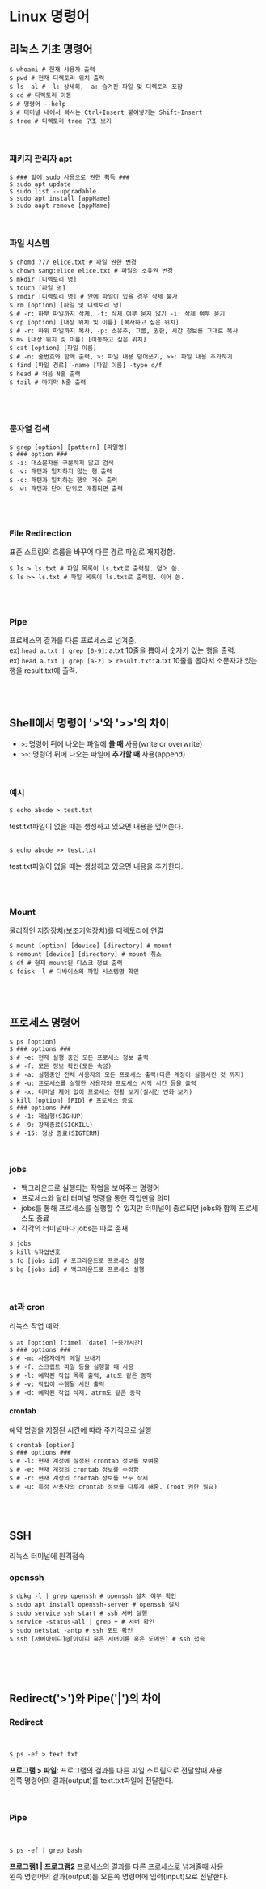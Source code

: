 # Linux 명령어

## 리눅스 기초 명령어

```console
$ whoami # 현재 사용자 출력
$ pwd # 현재 디렉토리 위치 출력
$ ls -al # -l: 상세히, -a: 숨겨진 파일 및 디렉토리 포함
$ cd # 디렉토리 이동
$ # 명령어 --help
$ # 터미널 내에서 복사는 Ctrl+Insert 붙여넣기는 Shift+Insert
$ tree # 디렉토리 tree 구조 보기
```

<br>

### 패키지 관리자 apt

```console
$ ### 앞에 sudo 사용으로 권한 획득 ###
$ sudo apt update
$ sudo list --upgradable
$ sudo apt install [appName]
$ sudo aapt remove [appName]
```

<br>

### 파일 시스템

```console
$ chomd 777 elice.txt # 파일 권한 변경
$ chown sang:elice elice.txt # 파일의 소유권 변경
$ mkdir [디렉토리 명]
$ touch [파일 명]
$ rmdir [디렉토리 명] # 안에 파일이 있을 경우 삭제 불가
$ rm [option] [파일 및 디렉토리 명]
$ # -r: 하부 파일까지 삭제, -f: 삭제 여부 묻지 않기 -i: 삭제 여부 묻기
$ cp [option] [대상 위치 및 이름] [복사하고 싶은 위치]
$ # -r: 하위 파일까지 복사, -p: 소유주, 그룹, 권한, 시간 정보를 그대로 복사
$ mv [대상 위치 및 이름] [이동하고 싶은 위치]
$ cat [option] [파일 이름]
$ # -n: 줄번호와 함께 출력, >: 파일 내용 덮어쓰기, >>: 파일 내용 추가하기
$ find [파일 경로] -name [파일 이름] -type d/f
$ head # 처음 N줄 출력
$ tail # 마지막 N줄 출력
```

<br><br>

### 문자열 검색

```console
$ grep [option] [pattern] [파일명]
$ ### option ###
$ -i: 대소문자를 구분하지 않고 검색
$ -v: 패턴과 일치하지 않는 행 출력
$ -c: 패턴과 일치하는 행의 개수 출력
$ -w: 패턴과 단어 단위로 매칭되면 출력
```

<br><br>

### File Redirection

표준 스트림의 흐름을 바꾸어 다른 경로 파일로 재지정함. <br>

```console
$ ls > ls.txt # 파일 목록이 ls.txt로 출력됨. 덮어 씀.
$ ls >> ls.txt # 파일 목록이 ls.txt로 출력됨. 이어 씀.
```

<br><br>

### Pipe

프로세스의 결과를 다른 프로세스로 넘겨줌. <br>
ex) `head a.txt | grep [0-9]`: a.txt 10줄을 뽑아서 숫자가 있는 행을 출력. <br>
ex) `head a.txt | grep [a-z] > result.txt`: a.txt 10줄을 뽑아서 소문자가 있는 행을 result.txt에 출력.

<br><br>

## Shell에서 명령어 '>'와 '>>'의 차이

- `>`: 명렁어 뒤에 나오는 파일에 **쓸 때** 사용(write or overwrite)
- `>>`: 명령어 뒤에 나오는 파일에 **추가할 때** 사용(append)

<br>

### 예시

```console
$ echo abcde > test.txt
```

test.txt파일이 없을 때는 생성하고 있으면 내용을 덮어쓴다.
<br><br>

```console
$ echo abcde >> test.txt
```

test.txt파일이 없을 때는 생성하고 있으면 내용을 추가한다.

<br><br>

### Mount

물리적인 저장장치(보조기억장치)를 디렉토리에 연결

```console
$ mount [option] [device] [directory] # mount
$ remount [device] [directory] # mount 취소
$ df # 현재 mount된 디스크 정보 출력
$ fdisk -l # 디바이스의 파일 시스템명 확인
```

<br><br>

## 프로세스 명령어

```console
$ ps [option]
$ ### options ###
$ # -e: 현재 실행 중인 모든 프로세스 정보 출력
$ # -f: 모든 정보 확인(모든 속성)
$ # -a: 실행중인 전체 사용자의 모든 프로세스 출력(다른 계정이 실행시킨 것 까지)
$ # -u: 프로세스를 실행한 사용자와 프로세스 시작 시간 등을 출력
$ # -x: 터미널 제어 없이 프로세스 현황 보기(실시간 변화 보기)
$ kill [option] [PID] # 프로세스 종료
$ ### options ###
$ # -1: 재실행(SIGHUP)
$ # -9: 강제종료(SIGKILL)
$ # -15: 정상 종료(SIGTERM)
```

<br>

### jobs

- 백그라운드로 실행되는 작업을 보여주는 명령어
- 프로세스와 달리 터미널 명령을 통한 작업만을 의미
- jobs를 통해 프로세스를 실행할 수 있지만 터미널이 종료되면 jobs와 함께 프로세스도 종료
- 각각의 터미널마다 jobs는 따로 존재

```console
$ jobs
$ kill %작업번호
$ fg [jobs id] # 포그라운드로 프로세스 실행
$ bg [jobs id] # 백그라운드로 프로세스 실행
```

<br>

### at과 cron

리눅스 작업 예약.

```console
$ at [option] [time] [date] [+증가시간]
$ ### options ###
$ # -m: 사용자에게 메일 보내기
$ # -f: 스크립트 파일 등을 실행할 때 사용
$ # -l: 예약된 작업 목록 출력, atq도 같은 동작
$ # -v: 작업이 수행될 시간 출력
$ # -d: 예약된 작업 삭제. atrm도 같은 동작
```

#### crontab

예약 명령을 지정된 시간에 따라 주기적으로 실행

```console
$ crontab [option]
$ ### options ###
$ # -l: 현재 계정에 설정된 crontab 정보를 보여줌
$ # -e: 현재 계정의 crontab 정보를 수정함
$ # -r: 현재 계정의 crontab 정보를 모두 삭제
$ # -u: 특정 사용자의 crontab 정보를 다루게 해줌. (root 권한 필요)
```

<br><br>

## SSH

리눅스 터미널에 원격접속

### openssh

```console
$ dpkg -l | grep openssh # openssh 설치 여부 확인
$ sudo apt install openssh-server # openssh 설치
$ sudo service ssh start # ssh 서버 실행
$ service -status-all | grep + # 서버 확인
$ sudo netstat -antp # ssh 포트 확인
$ ssh [서버아이디]@[아이피 혹은 서버이름 혹은 도메인] # ssh 접속
```

<br><br><br>

## Redirect('>')와 Pipe('|')의 차이

### Redirect

<br>

```console
$ ps -ef > text.txt
```

**프로그램 > 파일**: 프로그램의 결과를 다른 파일 스트림으로 전달할때 사용<br>
왼쪽 명령어의 결과(output)를 text.txt파일에 전달한다.

<br>

### Pipe

<br>

```
$ ps -ef | grep bash
```

**프로그램1 | 프로그램2** 프로세스의 결과를 다른 프로세스로 넘겨줄때 사용<br>
왼쪽 명령어의 결과(output)를 오른쪽 명령어에 입력(input)으로 전달한다.

<br><br>
